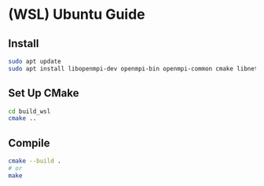 # (WSL) Ubuntu Guide

## Install

```sh
sudo apt update
sudo apt install libopenmpi-dev openmpi-bin openmpi-common cmake libnetcdf-dev ncview g++
```

## Set Up CMake

```sh
cd build_wsl
cmake ..
```

## Compile

```sh
cmake --build .
# or
make
```